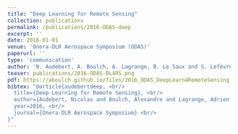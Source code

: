 ```yaml
---
title: "Deep Learning for Remote Sensing"
collection: publications
permalink: /publications/2016-ODAS-deep
excerpt: ''
date: 2016-01-01
venue: 'Onera-DLR Aerospace Symposium (ODAS)'
paperurl: ''
type: 'communication'
author: 'N. Audebert, A. Boulch, A. Lagrange, B. Le Saux and S. Lefèvre'
teaser: publications/2016-ODAS-DL4RS.png
pdf: https://aboulch.github.io/files/2016_ODAS_DeepLearn4RemoteSensing.pdf
bibtex: "@article{audebertdeep, <br/>
  title={Deep Learning for Remote Sensing}, <br/>
  author={Audebert, Nicolas and Boulch, Alexandre and Lagrange, Adrien and Le Saux, Bertrand and Lefevre, Sebastien}, <br/>
  year=2016, <br/>
  journal={Onera-DLR Aerospace Symposium} <br/>
}"
---
```

